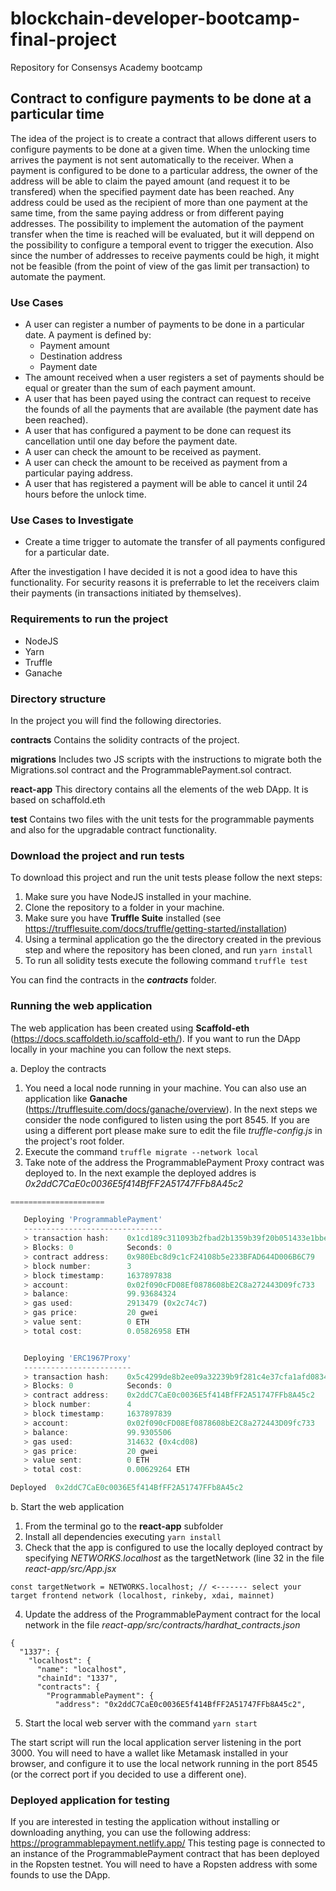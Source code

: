 # blockchain-developer-bootcamp-final-project
Repository for Consensys Academy bootcamp

## Contract to configure payments to be done at a particular time
The idea of the project is to create a contract that allows different users to configure payments to be done at a given time. When the unlocking time arrives the payment is not sent automatically to the receiver. When a payment is configured to be done to a particular address, the owner of the address will be able to claim the payed amount (and request it to be transfered) when the specified payment date has been reached.
Any address could be used as the recipient of more than one payment at the same time, from the same paying address or from different paying addresses.
The possibility to implement the automation of the payment transfer when the time is reached will be evaluated, but it will deppend on the possibility to configure a temporal event to trigger the execution. Also since the number of addresses to receive payments could be high, it might not be feasible (from the point of view of the gas limit per transaction) to automate the payment.

### Use Cases
* A user can register a number of payments to be done in a particular date. A payment is defined by:
  * Payment amount
  * Destination address
  * Payment date
* The amount received when a user registers a set of payments should be equal or greater than the sum of each payment amount.
* A user that has been payed using the contract can request to receive the founds of all the payments that are available (the payment date has been reached).
* A user that has configured a payment to be done can request its cancellation until one day before the payment date.
* A user can check the amount to be received as payment.
* A user can check the amount to be received as payment from a particular paying address.
* A user that has registered a payment will be able to cancel it until 24 hours before the unlock time.

### Use Cases to Investigate
* Create a time trigger to automate the transfer of all payments configured for a particular date.

After the investigation I have decided it is not a good idea to have this functionality. For security reasons it is preferrable to let the receivers claim their payments (in transactions initiated by themselves).

### Requirements to run the project
- NodeJS
- Yarn
- Truffle
- Ganache

### Directory structure
In the project you will find the following directories.

**contracts**
Contains the solidity contracts of the project.

**migrations**
Includes two JS scripts with the instructions to migrate both the Migrations.sol contract and the ProgrammablePayment.sol contract.

**react-app**
This directory contains all the elements of the web DApp. It is based on schaffold.eth

**test**
Contains two files with the unit tests for the programmable payments and also for the upgradable contract functionality.

### Download the project and run tests
To download this project and run the unit tests please follow the next steps:
1. Make sure you have NodeJS installed in your machine.
2. Clone the repository to a folder in your machine.
3. Make sure you have **Truffle Suite** installed (see https://trufflesuite.com/docs/truffle/getting-started/installation)
4. Using a terminal application go the the directory created in the previous step and where the repository has been cloned, and run `yarn install`
5. To run all solidity tests execute the following command `truffle test`

You can find the contracts in the _**contracts**_ folder.

### Running the web application
The web application has been created using **Scaffold-eth** (https://docs.scaffoldeth.io/scaffold-eth/). If you want to run the DApp locally in your machine you can follow the next steps.

a. Deploy the contracts
 1. You need a local node running in your machine. You can also use an application like **Ganache** (https://trufflesuite.com/docs/ganache/overview). In the next steps we consider the node configured to listen using the port 8545. If you are using a different port please make sure to edit the file _truffle-config.js_ in the project's root folder.
 2. Execute the command `truffle migrate --network local`
 3. Take note of the address the ProgrammablePayment Proxy contract was deployed to. In the next example the deployed addres is _0x2ddC7CaE0c0036E5f414BfFF2A51747FFb8A45c2_
``` 2_deploy_contracts.js
=====================

   Deploying 'ProgrammablePayment'
   -------------------------------
   > transaction hash:    0x1cd189c311093b2fbad2b1359b39f20b051433e1bbe4418ff7ec3aff659a496f
   > Blocks: 0            Seconds: 0
   > contract address:    0x980Ebc8d9c1cF24108b5e233BFAD644D006B6C79
   > block number:        3
   > block timestamp:     1637897838
   > account:             0x02f090cFD08Ef0878608bE2C8a272443D09fc733
   > balance:             99.93684324
   > gas used:            2913479 (0x2c74c7)
   > gas price:           20 gwei
   > value sent:          0 ETH
   > total cost:          0.05826958 ETH


   Deploying 'ERC1967Proxy'
   ------------------------
   > transaction hash:    0x5c4299de8b2ee09a32239b9f281c4e37cfa1afd083445c1fdf6b10d1d8d0a627
   > Blocks: 0            Seconds: 0
   > contract address:    0x2ddC7CaE0c0036E5f414BfFF2A51747FFb8A45c2
   > block number:        4
   > block timestamp:     1637897839
   > account:             0x02f090cFD08Ef0878608bE2C8a272443D09fc733
   > balance:             99.9305506
   > gas used:            314632 (0x4cd08)
   > gas price:           20 gwei
   > value sent:          0 ETH
   > total cost:          0.00629264 ETH

Deployed  0x2ddC7CaE0c0036E5f414BfFF2A51747FFb8A45c2
```
b. Start the web application
 1. From the terminal go to the **react-app** subfolder
 2. Install all dependencies executing `yarn install`
 3. Check that the app is configured to use the locally deployed contract by specifying _NETWORKS.localhost_ as the targetNetwork (line 32 in the file _react-app/src/App.jsx_
```
const targetNetwork = NETWORKS.localhost; // <------- select your target frontend network (localhost, rinkeby, xdai, mainnet)
```
 4. Update the address of the ProgrammablePayment contract for the local network in the file _react-app/src/contracts/hardhat_contracts.json_
```
{
  "1337": {
    "localhost": {
      "name": "localhost",
      "chainId": "1337",
      "contracts": {
        "ProgrammablePayment": {
          "address": "0x2ddC7CaE0c0036E5f414BfFF2A51747FFb8A45c2",
```
 5. Start the local web server with the command `yarn start`

The start script will run the local application server listening in the port 3000. You will need to have a wallet like Metamask installed in your browser, and configure it to use the local network running in the port 8545 (or the correct port if you decided to use a different one).

### Deployed application for testing
If you are interested in testing the application without installing or downloading anything, you can use the following address: https://programmablepayment.netlify.app/
This testing page is connected to an instance of the ProgrammablePayment contract that has been deployed in the Ropsten testnet. You will need to have a Ropsten address with some founds to use the DApp.
